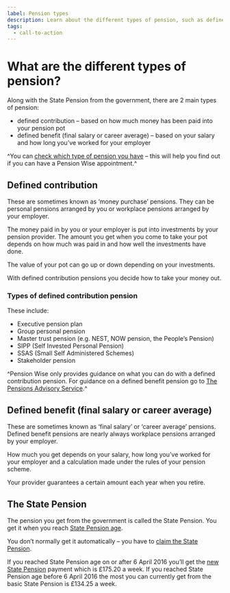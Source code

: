 ```yaml
---
label: Pension types
description: Learn about the different types of pension, such as defined contribution and defined benefit pensions.
tags:
  - call-to-action
---
```


# What are the different types of pension?

Along with the State Pension from the government, there are 2 main types of pension:

- defined contribution – based on how much money has been paid into your pension pot
- defined benefit (final salary or career average) – based on your salary and how long you’ve worked for your employer

^You can [check which type of pension you have](/en/pension-type-tool) – this will help you find out if you can have a Pension Wise appointment.^

## Defined contribution

These are sometimes known as ‘money purchase’ pensions. They can be personal pensions arranged by you or workplace pensions arranged by your employer.

The money paid in by you or your employer is put into investments by your pension provider. The amount you get when you come to take your pot depends on how much was paid in and how well the investments have done.

The value of your pot can go up or down depending on your investments.

With defined contribution pensions you decide how to take your money out.

### Types of defined contribution pension

These include:

- Executive pension plan
- Group personal pension
- Master trust pension (e.g. NEST, NOW pension, the People’s Pension)
- SIPP (Self Invested Personal Pension)
- SSAS (Small Self Administered Schemes)
- Stakeholder pension

^Pension Wise only provides guidance on what you can do with a defined contribution pension. For guidance on a defined benefit pension go to [The Pensions Advisory Service](http://www.pensionsadvisoryservice.org.uk/).^

## Defined benefit (final salary or career average)

These are sometimes known as ‘final salary’ or ‘career average’ pensions. Defined benefit pensions are nearly always workplace pensions arranged by your employer.

How much you get depends on your salary, how long you’ve worked for your employer and a calculation made under the rules of your pension scheme.

Your provider guarantees a certain amount each year when you retire.

## The State Pension

The pension you get from the government is called the State Pension. You get it when you reach [State Pension age](https://www.gov.uk/calculate-state-pension/y/age).

You don’t normally get it automatically – you have to [claim the State Pension](https://www.gov.uk/state-pension/how-to-claim).

If you reached State Pension age on or after 6 April 2016 you’ll get the [new State Pension](https://www.gov.uk/new-state-pension) payment which is £175.20 a week. If you reached State Pension age before 6 April 2016 the most you can currently get from the basic State Pension is £134.25 a week.

